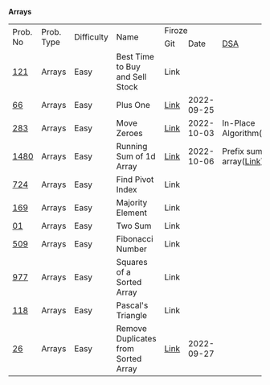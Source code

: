 <!-- Output copied to clipboard! -->

<!-- Yay, no errors, warnings, or alerts! -->

**Arrays**


<table>
  <tr>
   <td rowspan="2" >Prob. No
   </td>
   <td rowspan="2" >Prob. Type
   </td>
   <td rowspan="2" >Difficulty
   </td>
   <td rowspan="2" >Name
   </td>
   <td colspan="4" >Firoze
   </td>
   <td rowspan="2" >Assign Date
   </td>
  </tr>
  <tr>
   <td>Git
   </td>
   <td>Date
   </td>
   <td><a href="https://docs.google.com/document/d/1JnnRIuTurqJ0spIJCBdYp02170WKV6COCpK3WQy0M20/edit">DSA</a>
   </td>
   <td>Submit
   </td>
  </tr>
  <tr>
   <td><a href="https://leetcode.com/problems/best-time-to-buy-and-sell-stock/">121</a>
   </td>
   <td>Arrays
   </td>
   <td>Easy
   </td>
   <td>Best Time to Buy and Sell Stock
   </td>
   <td>Link
   </td>
   <td>
   </td>
   <td>
   </td>
   <td>
   </td>
   <td>
   </td>
  </tr>
  <tr>
   <td><a href="https://leetcode.com/problems/plus-one/">66</a>
   </td>
   <td>Arrays
   </td>
   <td>Easy
   </td>
   <td>Plus One
   </td>
   <td><a href="https://github.com/firoze-hossain/LeetCode/tree/master/src/com/leetcode/array/easy/plusOne">Link</a>
   </td>
   <td>2022-09-25
   </td>
   <td>
   </td>
   <td>Done
   </td>
   <td>2022-09-22
   </td>
  </tr>
  <tr>
   <td><a href="https://leetcode.com/problems/move-zeroes/">283</a>
   </td>
   <td>Arrays
   </td>
   <td>Easy
   </td>
   <td>Move Zeroes
   </td>
   <td><a href="https://github.com/firoze-hossain/LeetCode/tree/master/src/com/leetcode/array/easy/moveZeroes">Link</a>
   </td>
   <td>2022-10-03
   </td>
   <td>In-Place Algorithm(<a href="https://github.com/firoze-hossain/LeetCode/blob/master/src/com/leetcode/array/easy/moveZeroes/In%20Place%20Algorithm(DSA).md">Link</a>)
   </td>
   <td>Done
   </td>
   <td>2022-10-02
   </td>
  </tr>
  <tr>
   <td><a href="https://leetcode.com/problems/running-sum-of-1d-array/">1480</a>
   </td>
   <td>Arrays
   </td>
   <td>Easy
   </td>
   <td>Running Sum of 1d Array
   </td>
   <td><a href="https://github.com/firoze-hossain/LeetCode/tree/master/src/com/leetcode/array/easy/runningSumOf1dArray">Link</a>
   </td>
   <td>2022-10-06
   </td>
   <td>Prefix sum array(<a href="https://github.com/firoze-hossain/LeetCode/blob/master/src/com/leetcode/array/easy/runningSumOf1dArray/Prefix%20Sum%20Array(DSA).md">Link</a>)
   </td>
   <td>Done
   </td>
   <td>2022-10-02
   </td>
  </tr>
  <tr>
   <td><a href="https://leetcode.com/problems/find-pivot-index/">724</a>
   </td>
   <td>Arrays
   </td>
   <td>Easy
   </td>
   <td>Find Pivot Index
   </td>
   <td>Link
   </td>
   <td>
   </td>
   <td>
   </td>
   <td>
   </td>
   <td>
   </td>
  </tr>
  <tr>
   <td><a href="https://leetcode.com/problems/majority-element/">169</a>
   </td>
   <td>Arrays
   </td>
   <td>Easy
   </td>
   <td>Majority Element
   </td>
   <td>Link
   </td>
   <td>
   </td>
   <td>
   </td>
   <td>
   </td>
   <td>
   </td>
  </tr>
  <tr>
   <td><a href="https://leetcode.com/problems/two-sum/">01</a>
   </td>
   <td>Arrays
   </td>
   <td>Easy
   </td>
   <td>Two Sum
   </td>
   <td>Link
   </td>
   <td>
   </td>
   <td>
   </td>
   <td>
   </td>
   <td>
   </td>
  </tr>
  <tr>
   <td><a href="https://leetcode.com/problems/fibonacci-number/">509</a>
   </td>
   <td>Arrays
   </td>
   <td>Easy
   </td>
   <td>Fibonacci Number
   </td>
   <td>Link
   </td>
   <td>
   </td>
   <td>
   </td>
   <td>
   </td>
   <td>
   </td>
  </tr>
  <tr>
   <td><a href="https://leetcode.com/problems/squares-of-a-sorted-array/">977</a>
   </td>
   <td>Arrays
   </td>
   <td>Easy
   </td>
   <td>Squares of a Sorted Array
   </td>
   <td>Link
   </td>
   <td>
   </td>
   <td>
   </td>
   <td>
   </td>
   <td>
   </td>
  </tr>
  <tr>
   <td><a href="https://leetcode.com/problems/pascals-triangle/">118</a>
   </td>
   <td>Arrays
   </td>
   <td>Easy
   </td>
   <td>Pascal's Triangle
   </td>
   <td>Link
   </td>
   <td>
   </td>
   <td>
   </td>
   <td>
   </td>
   <td>
   </td>
  </tr>
  <tr>
   <td><a href="https://leetcode.com/problems/remove-duplicates-from-sorted-array/">26</a>
   </td>
   <td>Arrays
   </td>
   <td>Easy
   </td>
   <td>Remove Duplicates from Sorted Array
   </td>
   <td><a href="https://github.com/firoze-hossain/LeetCode/tree/master/src/com/leetcode/array/easy/removeDuplicatesfromSortedArray">Link</a>
   </td>
   <td>2022-09-27
   </td>
   <td>
   </td>
   <td>Done
   </td>
   <td>2022-09-25
   </td>
  </tr>
</table>

